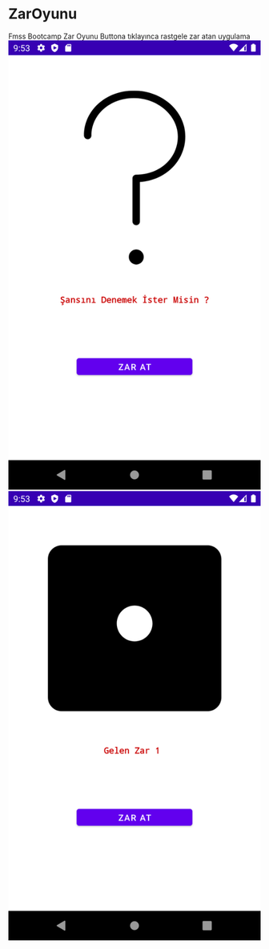 # ZarOyunu
Fmss Bootcamp Zar Oyunu
Buttona tıklayınca rastgele zar atan uygulama
![Giriş Ekranı](https://github.com/FMSSBilisimAndroid/Mehmet-Sevim/blob/main/Week1/app/src/main/res/drawable/girisekrani.png?raw=true)
![Zar](https://github.com/FMSSBilisimAndroid/Mehmet-Sevim/blob/main/Week1/app/src/main/res/drawable/zar.png?raw=true)
